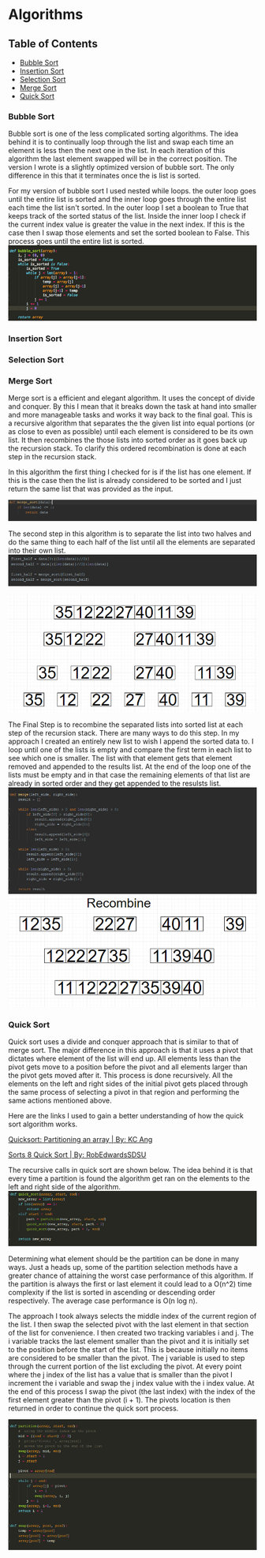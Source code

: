 # Algorithms
## Table of Contents
- [Bubble Sort](#Bubble_Sort)
- [Insertion Sort](#Insertion_Sort)
- [Selection Sort](#Selection_Sort)
- [Merge Sort](#Merge_Sort)
- [Quick Sort](#Quick_Sort)

<div id='Bubble_Sort' />

### Bubble Sort

Bubble sort is one of the less complicated sorting algorithms. The idea behind it is to continually loop through the 
list and swap each time an element is less then the next one in the list. In each iteration of this algorithm the 
last element swapped will be in the correct position. The version I wrote is a slightly optimized version of bubble sort.
The only difference in this that it terminates once the is list is sorted.  

For my version of bubble sort I used nested while loops.  the outer loop goes until the entire list is sorted and the 
inner loop goes through the entire list each time the list isn't sorted. In the outer loop I set a boolean to True that 
keeps track of the sorted status of the list. Inside the inner loop I check if the current index value is greater the 
value in the next index.  If this is the case then I swap those elements and set the sorted boolean to False. This 
process goes until the entire list is sorted. 
![alt text](../Images/bubble_sort_images/bubble_sort.png "bbsort Full Algorithm")

<div id='Insertion_Sort'>

### Insertion Sort

</div>

<div id='Selection_Sort'>

### Selection Sort
</div>

<div id='Merge_Sort' >

### Merge Sort

</div>

Merge sort is a efficient and elegant algorithm. It uses the concept of divide and conquer. By this I mean that it 
breaks down the task at hand into smaller and more manageable tasks and works it way back to the final goal.  This is 
a recursive algorithm that separates the the given list into equal portions (or as close to even as possible) until each
element is considered to be its own list. It then recombines the those lists into sorted order as it goes back up 
the recursion stack. To clarify this ordered recombination is done at each step in the recursion stack.

In this algorithm the first thing I checked for is if the list has one element. If this is the case then the list is 
already considered to be sorted and I just return the same list that was provided as the input.  

![alt text](../Images/Merge%20Sort%20Images/1_element_condition.png "con1 One Element Condition")

The second step in this algorithm is to separate the list into two halves and do the same thing to each half of the list
until all the elements are separated into their own list.  
![alt text](../Images/Merge%20Sort%20Images/breakdown_code.PNG "con2 One Element Condition")

![alt text](../Images/Merge%20Sort%20Images/merge_sort_breakdown.PNG "con3 One Element Condition")

The Final Step is to recombine the separated lists into sorted list at each step of the recursion stack. There are many
ways to do this step.  In my approach I created an entirely new list to wish I append the sorted data to. I loop until 
one of the lists is empty and compare the first term in each list to see which one is smaller. The list with that 
element gets that element removed and appended to the results list. At the end of the loop one of the lists must be 
empty and in that case the remaining elements of that list are already in sorted order and they get appended to the 
resulsts list.  
![alt text](../Images/Merge%20Sort%20Images/recombine_algo.PNG "con4 One Element Condition")
![alt text](../Images/Merge%20Sort%20Images/recombine.PNG "con5 One Element Condition")

<div id='Quick_Sort' />

### Quick Sort

Quick sort uses a divide and conquer approach that is similar to that of merge sort. The major difference in this 
approach is that it uses a pivot that dictates where element of the list will end up.  All elements less than the pivot 
gets move to a position before the pivot and all elements larger than the pivot gets moved after it. This process is 
done recursively. All the elements on the left and right sides of the initial pivot gets placed through the same process
of selecting a pivot in that region and performing the same actions mentioned above.   

Here are the links I used to gain a better understanding of how the quick sort algorithm works. 

[Quicksort: Partitioning an array | By: KC Ang](https://www.youtube.com/watch?v=MZaf_9IZCrc)

[Sorts 8 Quick Sort | By: RobEdwardsSDSU](https://www.youtube.com/watch?v=ZHVk2blR45Q)

The recursive calls in quick sort are shown below. The idea behind it is that every time a partition is found the 
algorithm get ran on the elements to the left and right side of the algorithm. 
![alt text](../Images/Merge%20Sort%20Images/quick_sort_algo.PNG "qs1 Quick sort algo")

Determining what element should be the partition can be done in many ways.  Just a heads up, some of the partition 
selection methods have a greater chance of attaining the worst case performance of this algorithm. If the partition is 
always the first or last element it could lead to a O(n^2) time complexity if the list is sorted in ascending or 
descending order respectively. The average case performance is O(n log n).

The approach I took always selects the middle index of the current region of the list. I then swap the selected pivot 
with the last element in that section of the list for convenience. I then created two tracking variables i and j. The 
i variable tracks the last element smaller than the pivot and it is initially set to the position before the start of 
the list. This is because initially no items are considered to be smaller than the pivot. The j variable is used to step 
through the current portion of the list excluding the pivot.  At every point where the j index of the list has a value 
that is smaller than the pivot I increment the i variable and swap the j index value with the i index value. At the end 
of this process I swap the pivot (the last index) with the index of the first element greater than the pivot (i + 1).
The pivots location is then returned in order to continue the quick sort process.   

![alt text](../Images/Merge%20Sort%20Images/q_sort_partition.PNG "qs2 Partition Algo")
